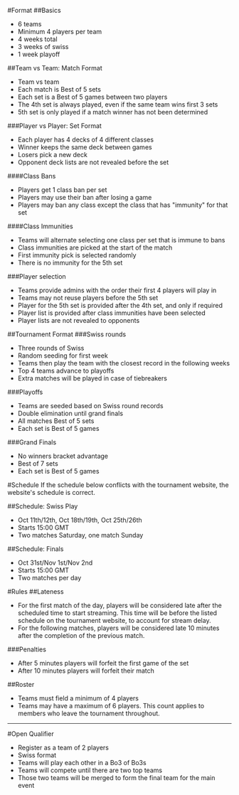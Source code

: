 #Format
##Basics
 - 6 teams
 - Minimum 4 players per team
 - 4 weeks total
 - 3 weeks of swiss
 - 1 week playoff

##Team vs Team: Match Format
 - Team vs team
 - Each match is Best of 5 sets
 - Each set is a Best of 5 games between two players
 - The 4th set is always played, even if the same team wins first 3 sets
 - 5th set is only played if a match winner has not been determined

###Player vs Player: Set Format
 - Each player has 4 decks of 4 different classes
 - Winner keeps the same deck between games
 - Losers pick a new deck
 - Opponent deck lists are not revealed before the set

####Class Bans
 - Players get 1 class ban per set
 - Players may use their ban after losing a game
 - Players may ban any class except the class that has "immunity" for that set

####Class Immunities
 - Teams will alternate selecting one class per set that is immune to bans
 - Class immunities are picked at the start of the match
 - First immunity pick is selected randomly
 - There is no immunity for the 5th set

###Player selection
 - Teams provide admins with the order their first 4 players will play in
 - Teams may not reuse players before the 5th set
 - Player for the 5th set is provided after the 4th set, and only if required
 - Player list is provided after class immunities have been selected
 - Player lists are not revealed to opponents


##Tournament Format
###Swiss rounds
 - Three rounds of Swiss
 - Random seeding for first week
 - Teams then play the team with the closest record in the following weeks
 - Top 4 teams advance to playoffs
 - Extra matches will be played in case of tiebreakers

###Playoffs
 - Teams are seeded based on Swiss round records
 - Double elimination until grand finals
 - All matches Best of 5 sets
 - Each set is Best of 5 games

###Grand Finals
 - No winners bracket advantage
 - Best of 7 sets
 - Each set is Best of 5 games

#Schedule
If the schedule below conflicts with the tournament website, the website's schedule is correct.

##Schedule: Swiss Play
 - Oct 11th/12th, Oct 18th/19th, Oct 25th/26th
 - Starts 15:00 GMT
 - Two matches Saturday, one match Sunday

##Schedule: Finals
 - Oct 31st/Nov 1st/Nov 2nd
 - Starts 15:00 GMT
 - Two matches per day

#Rules
##Lateness
 - For the first match of the day, players will be considered late after the scheduled time to start streaming. This time will be before the listed schedule on the tournament website, to account for stream delay.
 - For the following matches, players will be considered late 10 minutes after the completion of the previous match.

###Penalties
 - After 5 minutes players will forfeit the first game of the set
 - After 10 minutes players will forfeit their match 

##Roster
 - Teams must field a minimum of 4 players
 - Teams may have a maximum of 6 players. This count applies to members who leave the tournament throughout.

---

#Open Qualifier
 - Register as a team of 2 players
 - Swiss format
 - Teams will play each other in a Bo3 of Bo3s
 - Teams will compete until there are two top teams
 - Those two teams will be merged to form the final team for the main event
